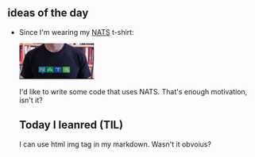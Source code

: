 ## ideas of the day

- Since I'm wearing my [NATS](https://nats.io/)  t-shirt:    

  <img src="./NATS-tshirt.png" alt="drawing" width="150"/> 

  I'd like to write some code that uses NATS. That's enough motivation, isn't it?

  ## Today I leanred (TIL)
  I can use html img tag in my markdown. Wasn't it obvoius?

